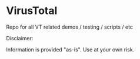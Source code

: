 # VirusTotal

Repo for all VT related demos / testing / scripts / etc

Disclaimer: 

Information is provided "as-is". Use at your own risk. 
